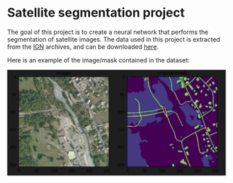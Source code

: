 # Satellite segmentation project

The goal of this project is to create a neural network that performs the segmentation of satellite images.
The data used in this project is extracted from the [IGN](https://geoservices.ign.fr/telechargement) archives, and can be downloaded [here](https://drive.google.com/file/d/1y73mUPzS5Hhq1RjPXc9bxch-Nv6HlJem/view?usp=sharing).

Here is an example of the image/mask contained in the dataset:

<img src="readme/example.png" width=550px% title="example of segmentation"/>
